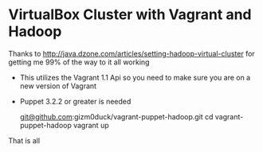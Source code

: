 VirtualBox Cluster with Vagrant and Hadoop
=====================

Thanks to http://java.dzone.com/articles/setting-hadoop-virtual-cluster for getting me 99% of the way to it all working

- This utilizes the Vagrant 1.1 Api so you need to make sure you are on a new version of Vagrant
- Puppet 3.2.2 or greater is needed
  
    git@github.com:gizm0duck/vagrant-puppet-hadoop.git
    cd vagrant-puppet-hadoop
    vagrant up

That is all